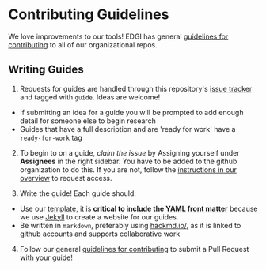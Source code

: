 # Contributing Guidelines

We love improvements to our tools! EDGI has general [guidelines for contributing](https://github.com/edgi-govdata-archiving/overview/blob/master/CONTRIBUTING.md) to all of our organizational repos.

## Writing Guides

1. Requests for guides are handled through this repository's [issue tracker](https://github.com/edgi-govdata-archiving/guides/issues?q=is%3Aissue+is%3Aopen+label%3Aguide) and tagged with `guide`. Ideas are welcome!

  - If submitting an idea for a guide you will be prompted to add enough detail for someone else to begin research
  - Guides that have a full description and are 'ready for work' have a `ready-for-work` tag

2. To begin to on a guide, _claim the issue_ by Assigning yourself under **Assignees** in the right sidebar. You have to be added to the github organization to do this. If you are not, follow the [instructions in our overview](https://github.com/edgi-govdata-archiving/overview#get-involved) to request access.

3. Write the guide! Each guide should:
  - Use our [template](./guide-template.md), it is **critical to include the [YAML front matter](https://jekyllrb.com/docs/frontmatter/)** because we use [Jekyll](https://jekyllrb.com/) to create a website for our guides.
  - Be written in `markdown`, preferably using [hackmd.io/](https://hackmd.io/), as it is linked to github accounts and supports collaborative work

4. Follow our general [guidelines for contributing](https://github.com/edgi-govdata-archiving/overview/blob/master/CONTRIBUTING.md) to submit a Pull Request with your guide!
